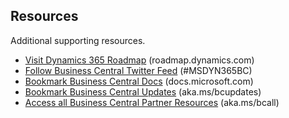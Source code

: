 ## Resources

Additional supporting resources.

* [Visit Dynamics 365 Roadmap](https:/roadmap.dynamics.com) (roadmap.dynamics.com)
* [Follow Business Central Twitter Feed](https://twitter.com/MSDYN365BC) (#MSDYN365BC)
* [Bookmark Business Central Docs](https://docs.microsoft.com/en-us/dynamics365/business-central/) (docs.microsoft.com)
* [Bookmark Business Central Updates](aka.ms/bcupdates) (aka.ms/bcupdates)
* [Access all Business Central Partner Resources](aka.ms/bcall) (aka.ms/bcall)

